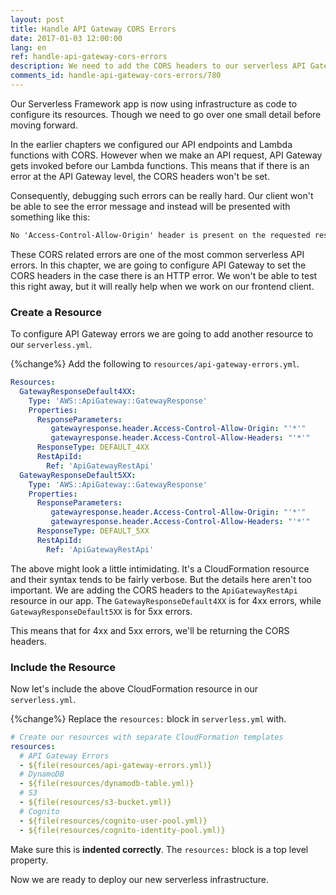 ```yaml
---
layout: post
title: Handle API Gateway CORS Errors
date: 2017-01-03 12:00:00
lang: en
ref: handle-api-gateway-cors-errors
description: We need to add the CORS headers to our serverless API Gateway endpoint to handle 4xx and 5xx errors. This is to handle the case where our Lambda functions are not being invoked. 
comments_id: handle-api-gateway-cors-errors/780
---
```


Our Serverless Framework app is now using infrastructure as code to configure its resources. Though we need to go over one small detail before moving forward.

In the earlier chapters we configured our API endpoints and Lambda functions with CORS. However when we make an API request, API Gateway gets invoked before our Lambda functions. This means that if there is an error at the API Gateway level, the CORS headers won't be set.

Consequently, debugging such errors can be really hard. Our client won't be able to see the error message and instead will be presented with something like this:

``` txt
No 'Access-Control-Allow-Origin' header is present on the requested resource
```

These CORS related errors are one of the most common serverless API errors. In this chapter, we are going to configure API Gateway to set the CORS headers in the case there is an HTTP error. We won't be able to test this right away, but it will really help when we work on our frontend client.

### Create a Resource

To configure API Gateway errors we are going to add another resource to our `serverless.yml`.

{%change%} Add the following to `resources/api-gateway-errors.yml`.

``` yml
Resources:
  GatewayResponseDefault4XX:
    Type: 'AWS::ApiGateway::GatewayResponse'
    Properties:
      ResponseParameters:
         gatewayresponse.header.Access-Control-Allow-Origin: "'*'"
         gatewayresponse.header.Access-Control-Allow-Headers: "'*'"
      ResponseType: DEFAULT_4XX
      RestApiId:
        Ref: 'ApiGatewayRestApi'
  GatewayResponseDefault5XX:
    Type: 'AWS::ApiGateway::GatewayResponse'
    Properties:
      ResponseParameters:
         gatewayresponse.header.Access-Control-Allow-Origin: "'*'"
         gatewayresponse.header.Access-Control-Allow-Headers: "'*'"
      ResponseType: DEFAULT_5XX
      RestApiId:
        Ref: 'ApiGatewayRestApi'
```

The above might look a little intimidating. It's a CloudFormation resource and their syntax tends to be fairly verbose. But the details here aren't too important. We are adding the CORS headers to the `ApiGatewayRestApi` resource in our app. The `GatewayResponseDefault4XX` is for 4xx errors, while `GatewayResponseDefault5XX` is for 5xx errors.

This means that for 4xx and 5xx errors, we'll be returning the CORS headers.

### Include the Resource 

Now let's include the above CloudFormation resource in our `serverless.yml`.

{%change%} Replace the `resources:` block in `serverless.yml` with.

``` yml
# Create our resources with separate CloudFormation templates
resources:
  # API Gateway Errors
  - ${file(resources/api-gateway-errors.yml)}
  # DynamoDB
  - ${file(resources/dynamodb-table.yml)}
  # S3
  - ${file(resources/s3-bucket.yml)}
  # Cognito
  - ${file(resources/cognito-user-pool.yml)}
  - ${file(resources/cognito-identity-pool.yml)}
```

Make sure this is **indented correctly**. The `resources:` block is a top level property.

Now we are ready to deploy our new serverless infrastructure.
